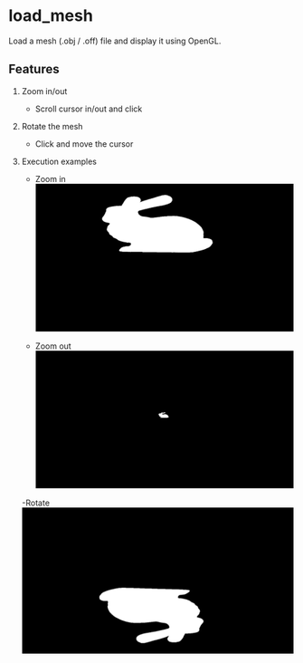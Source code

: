 # load_mesh

Load a mesh (.obj / .off) file and display it using OpenGL. 

## Features


1. Zoom in/out
    - Scroll cursor in/out and click
2. Rotate the mesh
    - Click and move the cursor
    
3. Execution examples
    - Zoom in
    ![alt text](https://github.com/ssharadhas/load_mesh/blob/main/results/zoomin.png?raw=true)
    
    - Zoom out
    ![alt text](https://github.com/ssharadhas/load_mesh/blob/main/results/zoomout.png?raw=true)
    
    -Rotate
    ![alt text](https://github.com/ssharadhas/load_mesh/blob/main/results/rotate.png?raw=true)


